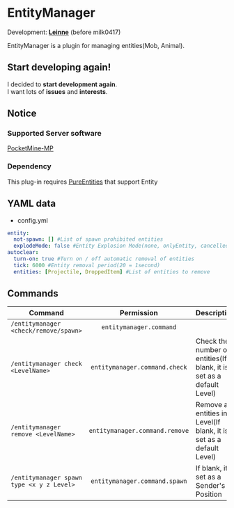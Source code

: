 # EntityManager
  
Development: **[Leinne](https://github.com/Leinne)** (before milk0417)
  
EntityManager is a plugin for managing entities(Mob, Animal).  

## Start developing again!
I decided to **start development again**.  
I want lots of **issues** and **interests**.
  
## Notice

### Supported Server software
[PocketMine-MP](https://pmmp.io/)

### Dependency
This plug-in requires [PureEntities](https://github.com/LeinneSW/PureEntities) that support Entity
  
## YAML data
  * config.yml
``` yml
entity:
  not-spawn: [] #List of spawn prohibited entities
  explodeMode: false #Entity Explosion Mode(none, onlyEntity, cancelled)
autoclear:
  turn-on: true #Turn on / off automatic removal of entities
  tick: 6000 #Entity removal period(20 = 1second)
  entities: [Projectile, DroppedItem] #List of entities to remove
```
  
## Commands
| Command | Permission | Description |
| ----- | :-----: | ----- |
| `/entitymanager <check/remove/spawn>` | `entitymanager.command` |  |
| `/entitymanager check <LevelName>`| `entitymanager.command.check` | Check the number of entities(If blank, it is set as a default Level)|
| `/entitymanager remove <LevelName>`| `entitymanager.command.remove` | Remove all entities in Level(If blank, it is set as a default Level) |
| `/entitymanager spawn type <x y z Level>` | `entitymanager.command.spawn`| If blank, it is set as a Sender's Position|
